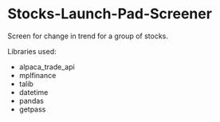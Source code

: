 # Stocks-Launch-Pad-Screener
Screen for change in trend for a group of stocks. 

Libraries used:
- alpaca_trade_api
- mplfinance
- talib
- datetime
- pandas
- getpass
